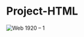 # Project-HTML
![Web 1920 – 1](https://user-images.githubusercontent.com/44144850/87746410-1f389a80-c7b6-11ea-934b-5d06d110b4a4.png)
